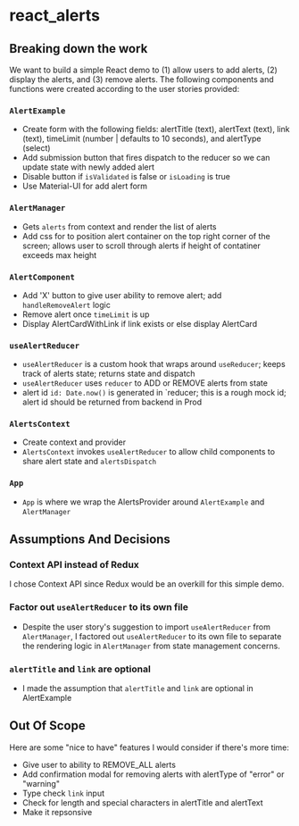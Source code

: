 # react_alerts

## Breaking down the work
We want to build a simple React demo to (1) allow users to add alerts, (2) display the alerts, and (3) remove alerts. The following components and functions were created according to the user stories provided:

### `AlertExample`
- Create form with the following fields: alertTitle (text), alertText (text), link (text), timeLimit (number | defaults to 10 seconds), and alertType (select)
- Add submission button that fires dispatch to the reducer so we can update state with newly added alert
- Disable button if `isValidated` is false or `isLoading` is true
- Use Material-UI for add alert form

### `AlertManager`
- Gets `alerts` from context and render the list of alerts
- Add css for to position alert container on the top right corner of the screen; allows user to scroll through alerts if height of contatiner exceeds max height

### `AlertComponent`
- Add 'X' button to give user ability to remove alert; add `handleRemoveAlert` logic
- Remove alert once `timeLimit` is up
- Display AlertCardWithLink if link exists or else display AlertCard

### `useAlertReducer`
- `useAlertReducer` is a custom hook that wraps around `useReducer`; keeps track of alerts state; returns state and dispatch
- `useAlertReducer` uses `reducer` to ADD or REMOVE alerts from state
- alert id `id: Date.now()` is generated in `reducer; this is a rough mock id; alert id should be returned from backend in Prod

### `AlertsContext`
- Create context and provider
- `AlertsContext` invokes `useAlertReducer` to allow child components to share alert state and `alertsDispatch`

### `App`
- `App` is where we wrap the AlertsProvider around `AlertExample` and `AlertManager`

## Assumptions And Decisions
### Context API instead of Redux
I chose Context API since Redux would be an overkill for this simple demo.

### Factor out `useAlertReducer` to its own file
- Despite the user story's suggestion to import `useAlertReducer` from `AlertManager`, I factored out `useAlertReducer` to its own file to separate the rendering logic in `AlertManager` from state management concerns.

### `alertTitle` and `link` are optional
- I made the assumption that `alertTitle` and `link` are optional in AlertExample

## Out Of Scope
Here are some "nice to have" features I would consider if there's more time:

- Give user to ability to REMOVE_ALL alerts
- Add confirmation modal for removing alerts with alertType of "error" or "warning"
- Type check `link` input
- Check for length and special characters in alertTitle and alertText
- Make it repsonsive